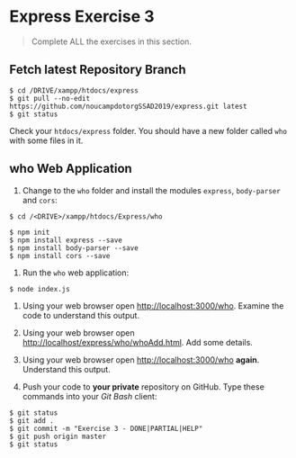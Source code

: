 # Express Exercise 3

> Complete ALL the exercises in this section.

## Fetch latest Repository Branch

```
$ cd /DRIVE/xampp/htdocs/express
$ git pull --no-edit https://github.com/noucampdotorgSSAD2019/express.git latest
$ git status

```

Check your ``htdocs/express`` folder.  You should have a new folder called ``who`` with some files in it.

## who Web Application

1. Change to the ``who`` folder and install the modules ``express``, ``body-parser`` and ``cors``:

```
$ cd /<DRIVE>/xampp/htdocs/Express/who  

$ npm init
$ npm install express --save
$ npm install body-parser --save
$ npm install cors --save

```

1. Run the ``who`` web application:

```
$ node index.js

```

1. Using your web browser open [http://localhost:3000/who](http://localhost:3000/who).  Examine the code to understand this output.

1. Using your web browser open [http://localhost/express/who/whoAdd.html](http://localhost/express/who/whoAdd.html).  Add some details. 

1. Using your web browser open [http://localhost:3000/who](http://localhost:3000/who) **again**.  Understand this output.

1. Push your code to **your private** repository on GitHub.  Type these commands into your *Git Bash* client:

```
$ git status
$ git add .
$ git commit -m "Exercise 3 - DONE|PARTIAL|HELP"
$ git push origin master
$ git status

```